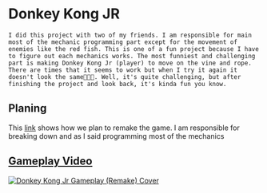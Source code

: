 # Donkey Kong JR

`I did this project with two of my friends. I am responsible for main most of the mechanic programming part except for the movement of enemies like the red fish. This is one of a fun project because I have to figure out each mechanics works. The most funniest and challenging part is making Donkey Kong Jr (player) to move on the vine and rope. There are times that it seems to work but when I try it again it doesn't look the same🤣🤣🤣. Well, it's quite challenging, but after finishing the project and look back, it's kinda fun you know.`

## Planing
This [link](https://www.figma.com/design/ogJkyPInVhVBUwinXHgVPH/Donkey-Kong-JR-Remake?node-id=0-1&t=ML37rKhEGWqZvVFc-1) shows how we plan to remake the game. I am responsible for breaking down and as I said programming most of the mechanics


## [Gameplay Video](https://youtu.be/6q3jmukaqF8?si=2No8jw-oh-Hx9jsD)
[![Donkey Kong Jr Gameplay (Remake) Cover](https://github.com/user-attachments/assets/7b867a75-6f81-4254-b8f6-e0ca45c67b6b)](https://youtu.be/6q3jmukaqF8?si=2No8jw-oh-Hx9jsD)
